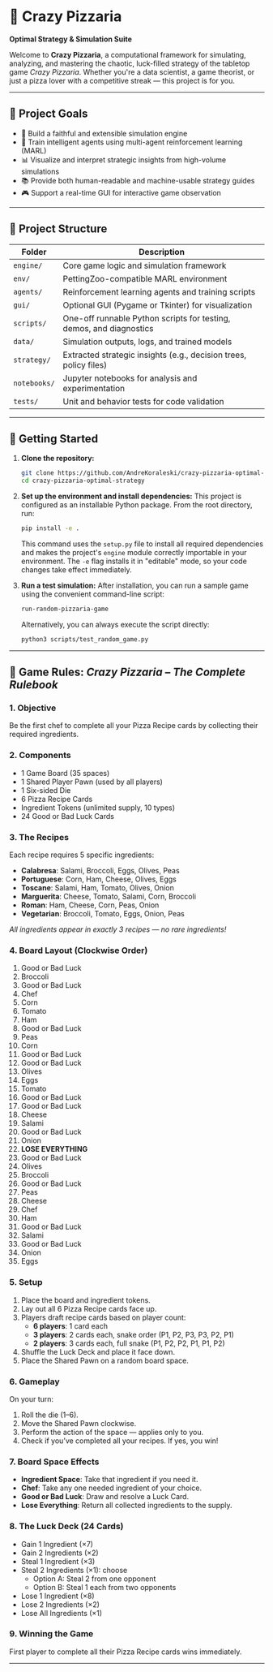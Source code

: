 # 🍕 Crazy Pizzaria
**Optimal Strategy & Simulation Suite**

Welcome to **Crazy Pizzaria**, a computational framework for simulating, analyzing, and mastering the chaotic, luck-filled strategy of the tabletop game *Crazy Pizzaria*. Whether you're a data scientist, a game theorist, or just a pizza lover with a competitive streak — this project is for you.

---

## 🎯 Project Goals

- 🧠 Build a faithful and extensible simulation engine
- 🤖 Train intelligent agents using multi-agent reinforcement learning (MARL)
- 📊 Visualize and interpret strategic insights from high-volume simulations
- 📚 Provide both human-readable and machine-usable strategy guides
- 🎮 Support a real-time GUI for interactive game observation

---

## 📁 Project Structure

| Folder        | Description |
|---------------|-------------|
| `engine/`     | Core game logic and simulation framework |
| `env/`        | PettingZoo-compatible MARL environment |
| `agents/`     | Reinforcement learning agents and training scripts |
| `gui/`        | Optional GUI (Pygame or Tkinter) for visualization |
| `scripts/`    | One-off runnable Python scripts for testing, demos, and diagnostics |
| `data/`       | Simulation outputs, logs, and trained models |
| `strategy/`   | Extracted strategic insights (e.g., decision trees, policy files) |
| `notebooks/`  | Jupyter notebooks for analysis and experimentation |
| `tests/`      | Unit and behavior tests for code validation |

---

## 🚀 Getting Started

1.  **Clone the repository:**
    ```sh
    git clone https://github.com/AndreKoraleski/crazy-pizzaria-optimal-strategy.git
    cd crazy-pizzaria-optimal-strategy
    ```

2.  **Set up the environment and install dependencies:**
    This project is configured as an installable Python package. From the root directory, run:
    ```sh
    pip install -e .
    ```
    This command uses the `setup.py` file to install all required dependencies and makes the project's `engine` module correctly importable in your environment. The `-e` flag installs it in "editable" mode, so your code changes take effect immediately.

3.  **Run a test simulation:**
    After installation, you can run a sample game using the convenient command-line script:
    ```sh
    run-random-pizzaria-game
    ```
    Alternatively, you can always execute the script directly:
    ```sh
    python3 scripts/test_random_game.py
    ```

---

## 📜 Game Rules: *Crazy Pizzaria – The Complete Rulebook*

### 1. Objective

Be the first chef to complete all your Pizza Recipe cards by collecting their required ingredients.

### 2. Components

- 1 Game Board (35 spaces)
- 1 Shared Player Pawn (used by all players)
- 1 Six-sided Die
- 6 Pizza Recipe Cards
- Ingredient Tokens (unlimited supply, 10 types)
- 24 Good or Bad Luck Cards

### 3. The Recipes

Each recipe requires 5 specific ingredients:

- **Calabresa**: Salami, Broccoli, Eggs, Olives, Peas
- **Portuguese**: Corn, Ham, Cheese, Olives, Eggs
- **Toscane**: Salami, Ham, Tomato, Olives, Onion
- **Marguerita**: Cheese, Tomato, Salami, Corn, Broccoli
- **Roman**: Ham, Cheese, Corn, Peas, Onion
- **Vegetarian**: Broccoli, Tomato, Eggs, Onion, Peas

_All ingredients appear in exactly 3 recipes — no rare ingredients!_

### 4. Board Layout (Clockwise Order)

1. Good or Bad Luck
2. Broccoli
3. Good or Bad Luck
4. Chef
5. Corn
6. Tomato
7. Ham
8. Good or Bad Luck
9. Peas
10. Corn
11. Good or Bad Luck
12. Good or Bad Luck
13. Olives
14. Eggs
15. Tomato
16. Good or Bad Luck
17. Good or Bad Luck
18. Cheese
19. Salami
20. Good or Bad Luck
21. Onion
22. **LOSE EVERYTHING**
23. Good or Bad Luck
24. Olives
25. Broccoli
26. Good or Bad Luck
27. Peas
28. Cheese
29. Chef
30. Ham
31. Good or Bad Luck
32. Salami
33. Good or Bad Luck
34. Onion
35. Eggs

### 5. Setup

1. Place the board and ingredient tokens.
2. Lay out all 6 Pizza Recipe cards face up.
3. Players draft recipe cards based on player count:
    - **6 players**: 1 card each
    - **3 players**: 2 cards each, snake order (P1, P2, P3, P3, P2, P1)
    - **2 players**: 3 cards each, full snake (P1, P2, P2, P1, P1, P2)
4. Shuffle the Luck Deck and place it face down.
5. Place the Shared Pawn on a random board space.

### 6. Gameplay

On your turn:

1. Roll the die (1–6).
2. Move the Shared Pawn clockwise.
3. Perform the action of the space — applies only to you.
4. Check if you’ve completed all your recipes. If yes, you win!

### 7. Board Space Effects

- **Ingredient Space**: Take that ingredient if you need it.
- **Chef**: Take any one needed ingredient of your choice.
- **Good or Bad Luck**: Draw and resolve a Luck Card.
- **Lose Everything**: Return all collected ingredients to the supply.

### 8. The Luck Deck (24 Cards)

- Gain 1 Ingredient (×7)
- Gain 2 Ingredients (×2)
- Steal 1 Ingredient (×3)
- Steal 2 Ingredients (×1): choose
    - Option A: Steal 2 from one opponent
    - Option B: Steal 1 each from two opponents
- Lose 1 Ingredient (×8)
- Lose 2 Ingredients (×2)
- Lose All Ingredients (×1)

### 9. Winning the Game

First player to complete all their Pizza Recipe cards wins immediately.

---
